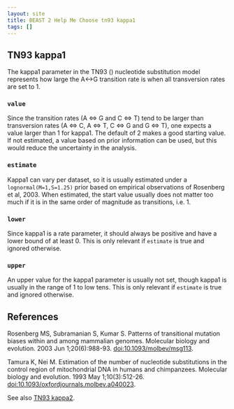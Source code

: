 ```yaml
---
layout: site
title: BEAST 2 Help Me Choose tn93 kappa1
tags: []
---
```


## TN93 kappa1

The kappa1 parameter in the TN93 () nucleotide substitution model represents how large the A<->G transition rate is when all transversion rates are set to 1. 

### `value`

Since the transition rates (A <=> G and C <=> T) tend to be larger than transversion rates (A <=> C, A <=> T, C <=> G and G <=> T), one expects a value larger than 1 for kappa1. The default of 2 makes a good starting value. If not estimated, a value based on prior information can be used, but this would reduce the uncertainty in the analysis.

### `estimate`

Kappa1 can vary per dataset, so it is usually estimated under a `lognormal(M=1,S=1.25)` prior based on empirical observations of Rosenberg et al, 2003. When estimated, the start value usually does not matter too much if it is in the same order of magnitude as transitions, i.e. 1.

### `lower`

Since kappa1 is a rate parameter, it should always be positive and have a lower bound of at least 0. This is only relevant if `estimate` is true and ignored otherwise.

### `upper`

An upper value for the kappa1 parameter is usually not set, though kappa1 is usually in the range of 1 to low tens.
This is only relevant if `estimate` is true and ignored otherwise.

## References

Rosenberg MS, Subramanian S, Kumar S. Patterns of transitional mutation biases within and among mammalian genomes. Molecular biology and evolution. 2003 Jun 1;20(6):988-93. <a href="https://doi.org/10.1093/molbev/msg113">doi:10.1093/molbev/msg113</a>.

Tamura K, Nei M. Estimation of the number of nucleotide substitutions in the control region of mitochondrial DNA in humans and chimpanzees. Molecular biology and evolution. 1993 May 1;10(3):512-26. <a href="https://doi.org/10.1093%2Foxfordjournals.molbev.a040023">doi:10.1093/oxfordjournals.molbev.a040023</a>.

See also [TN93 kappa2](kappa2/).

